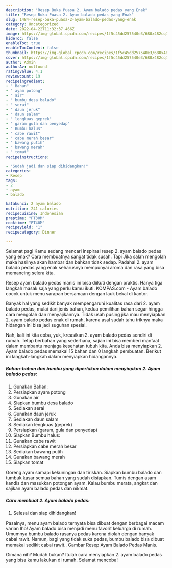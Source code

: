 ```yaml
---
description: "Resep Buka Puasa 2. Ayam balado pedas yang Enak"
title: "Resep Buka Puasa 2. Ayam balado pedas yang Enak"
slug: 1484-resep-buka-puasa-2-ayam-balado-pedas-yang-enak
category: Uncategorized
date: 2022-04-22T11:32:37.466Z
image: https://img-global.cpcdn.com/recipes/1f5c45dd257540e3/680x482cq70/2-ayam-balado-pedas-foto-resep-utama.jpg
hideToc: false
enableToc: true
enableTocContent: false
thumbnail: https://img-global.cpcdn.com/recipes/1f5c45dd257540e3/680x482cq70/2-ayam-balado-pedas-foto-resep-utama.jpg
cover: https://img-global.cpcdn.com/recipes/1f5c45dd257540e3/680x482cq70/2-ayam-balado-pedas-foto-resep-utama.jpg
author: Admin
authorAv: notfound
ratingvalue: 4.1
reviewcount: 19
recipeingredient:
- " Bahan"
- " ayam potong"
- " air"
- " bumbu desa balado"
- " serai"
- " daun jeruk"
- " daun salam"
- " lengkuas geprek"
- " garam gula dan penyedap"
- " Bumbu halus"
- " cabe rawit"
- " cabe merah besar"
- " bawang putih"
- " bawang merah"
- " tomat"
recipeinstructions:

- "Sudah jadi dan siap dihidangkan!"
categories:
- Resep
tags:
- 2
- ayam
- balado

katakunci: 2 ayam balado 
nutrition: 241 calories
recipecuisine: Indonesian
preptime: "PT30M"
cooktime: "PT40M"
recipeyield: "1"
recipecategory: Dinner

---
```



Selamat pagi Kamu sedang mencari inspirasi resep 2. ayam balado pedas yang enak? Cara membuatnya sangat tidak susah. Tapi Jika salah mengolah maka hasilnya akan hambar dan bahkan tidak sedap. Padahal 2. ayam balado pedas yang enak seharusnya mempunyai aroma dan rasa yang bisa memancing selera kita.


Resep ayam balado pedas manis ini bisa diikuti dengan praktis. Hanya tiga langkah masak saja yang perlu kamu ikuti. KOMPAS.com - Ayam balado cocok untuk menu sarapan bersamaan dengan lauk bekal di kantor.

Banyak hal yang sedikit banyak mempengaruhi kualitas rasa dari 2. ayam balado pedas, mulai dari jenis bahan, kedua pemilihan bahan segar hingga cara mengolah dan menyajikannya. Tidak usah pusing jika mau menyiapkan 2. ayam balado pedas enak di rumah, karena asal sudah tahu triknya maka hidangan ini bisa jadi suguhan spesial.


Nah, kali ini kita coba, yuk, kreasikan 2. ayam balado pedas sendiri di rumah. Tetap berbahan yang sederhana, sajian ini bisa memberi manfaat dalam membantu menjaga kesehatan tubuh kita. Anda bisa menyiapkan 2. Ayam balado pedas memakai 15 bahan dan 0 langkah pembuatan. Berikut ini langkah-langkah dalam menyiapkan hidangannya.

<!--inarticleads1-->

##### Bahan-bahan dan bumbu yang diperlukan dalam menyiapkan 2. Ayam balado pedas:

1. Gunakan  Bahan:
1. Persiapkan  ayam potong
1. Gunakan  air
1. Siapkan  bumbu desa balado
1. Sediakan  serai
1. Gunakan  daun jeruk
1. Sediakan  daun salam
1. Sediakan  lengkuas (geprek)
1. Persiapkan  (garam, gula dan penyedap)
1. Siapkan  Bumbu halus:
1. Gunakan  cabe rawit
1. Persiapkan  cabe merah besar
1. Sediakan  bawang putih
1. Gunakan  bawang merah
1. Siapkan  tomat


Goreng ayam samapi kekuningan dan tiriskan. Siapkan bumbu balado dan tumbuk kasar semua bahan yang sudah disiapkan. Tumis dengan asam kandis dan masukkan potongan ayam. Kalau bumbu merata, angkat dan sajikan ayam balado pedas dan nikmat. 

<!--inarticleads2-->

##### Cara membuat 2. Ayam balado pedas:


1. Selesai dan siap dihidangkan!

Pasalnya, menu ayam balado ternyata bisa dibuat dengan berbagai macam varian lho! Ayam balado bisa menjadi menu favorit keluarga di rumah. Umumnya bumbu balado rasanya pedas karena diolah dengan banyak cabai rawit. Namun, bagi yang tidak suka pedas, bumbu balado bisa dibuat memakai sedikit cabai rawit.. Gambar Resep Ayam Balado Pedas Manis. 

Gimana nih? Mudah bukan? Itulah cara menyiapkan 2. ayam balado pedas yang bisa kamu lakukan di rumah. Selamat mencoba!
